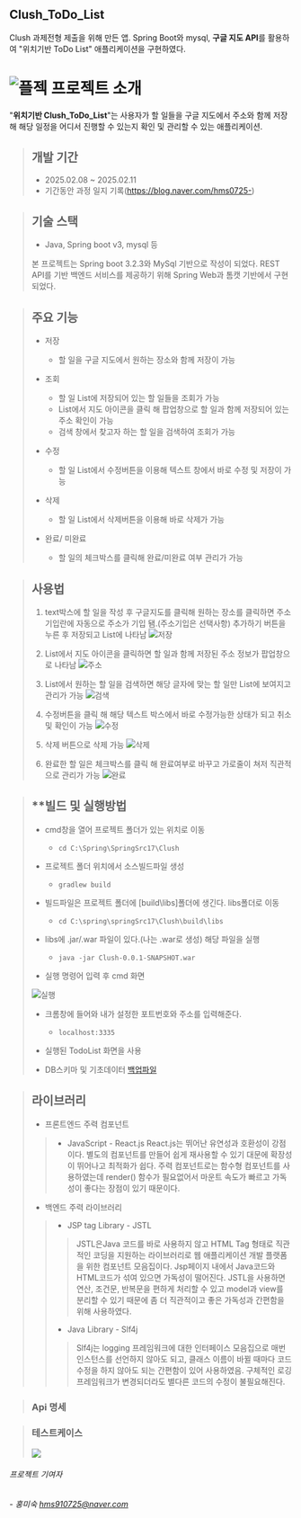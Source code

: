  Clush_ToDo_List
---
Clush 과제전형 제출을 위해 만든 앱. Spring Boot와 mysql, **구글 지도 API**를 활용하여 "위치기반 ToDo List" 애플리케이션을 구현하였다.


 #  ![플젝](https://github.com/hms0725/Clush_Todo/blob/master/%ED%94%84%EB%A1%9C%EC%A0%9D%ED%8A%B8.png) 프로젝트 소개


"**위치기반 Clush_ToDo_List**"는 사용자가 할 일들을 구글 지도에서 주소와 함께 저장해 해당 일정을 어디서 진행할 수 있는지 확인 및 관리할 수 있는 애플리케이션. 

>## 개발 기간
>+ 2025.02.08 ~ 2025.02.11
>+ 기간동안 과정 일지 기록(https://blog.naver.com/hms0725-)

>## 기술 스택
>+ Java, Spring boot v3, mysql 등
>  
>본 프로젝트는 Spring boot 3.2.3와 MySql 기반으로 작성이 되었다. REST API를 기반 백엔드 서비스를 제공하기 위해 Spring Web과 톰캣 기반에서 구현되었다. 


>## 주요 기능
>+ 저장
>    + 할 일을 구글 지도에서 원하는 장소와 함께 저장이 가능
>
>+ 조회
>   + 할 일 List에 저장되어 있는 할 일들을 조회가 가능
>    + List에서 지도 아이콘을 클릭 해 팝업창으로 할 일과 함께 저장되어 있는 주소 확인이 가능
>    + 검색 창에서 찾고자 하는 할 일을 검색하여 조회가 가능
>
>+ 수정
>    + 할 일 List에서 수정버튼을 이용해 텍스트 창에서 바로 수정 및 저장이 가능
>     
>+ 삭제
>    + 할 일 List에서 삭제버튼을 이용해 바로 삭제가 가능
>     
>+ 완료/ 미완료
>    + 할 일의 체크박스를 클릭해 완료/미완료 여부 관리가 가능
      

>## 사용법
>1. text박스에 할 일을 작성 후 구글지도를 클릭해 원하는 장소를 클릭하면 주소 기입란에 자동으로 주소가 기입 됌.(주소기입은 선택사항) 추가하기 버튼을 누른 후 저장되고 List에 나타남
>![저장](https://github.com/hms0725/Clush_Todo/blob/master/%EC%98%81%EC%83%81/%EC%B6%94%EA%B0%80.gif)
>
>2. List에서 지도 아이콘을 클릭하면 할 일과 함께 저장된 주소 정보가 팝업창으로 나타남
>![주소](https://github.com/hms0725/Clush_Todo/blob/master/%EC%98%81%EC%83%81/%EC%A3%BC%EC%86%8C.gif)
>
>3. List에서 원하는 할 일을 검색하면 해당 글자에 맞는 할 일만 List에 보여지고 관리가 가능
>![검색](https://github.com/hms0725/Clush_Todo/blob/master/%EC%98%81%EC%83%81/%EA%B2%80%EC%83%89.gif)
>
>4. 수정버튼을 클릭 해 해당 텍스트 박스에서 바로 수정가능한 상태가 되고 취소 및 확인이 가능
>![수정](https://github.com/hms0725/Clush_Todo/blob/master/%EC%98%81%EC%83%81/%EC%88%98%EC%A0%95.gif)
>
>5. 삭제 버튼으로 삭제 가능
>![삭제](https://github.com/hms0725/Clush_Todo/blob/master/%EC%98%81%EC%83%81/%EC%82%AD%EC%A0%9C.gif)
>
>6. 완료한 할 일은 체크박스를 클릭 해 완료여부로 바꾸고 가로줄이 쳐저 직관적으로 관리가 가능
>![완료](https://github.com/hms0725/Clush_Todo/blob/master/%EC%99%84%EB%A3%8C.gif)
>




>## **빌드 및 실행방법
> + cmd창을 열어 프로젝트 폴더가 있는 위치로 이동
>
>   + ``` cd C:\Spring\SpringSrc17\Clush ```
>
> + 프로젝트 폴더 위치에서 소스빌드파일 생성
>
>   + ``` gradlew build ```
>
> + 빌드파일은 프로젝트 폴더에 [build\libs]폴더에 생긴다. libs폴더로 이동
>
>   + ``` cd C:\spring\springSrc17\Clush\build\libs ```
>
> + libs에 .jar/.war 파일이 있다.(나는 .war로 생성) 해당 파일을 실행
>
>   + ``` java -jar Clush-0.0.1-SNAPSHOT.war ```
>
> + 실행 명령어 입력 후 cmd 화면
>
>![실행](https://github.com/hms0725/Clush_Todo/blob/master/screen.png)
>
> + 크롬창에 들어와 내가 설정한 포트번호와 주소를 입력해준다.
>
>   + ``` localhost:3335 ```
>
>  + 실행된 TodoList 화면을 사용
> + DB스키마 및 기초데이터 [백업파일](https://github.com/hms0725/Clush_Todo/blob/master/todo_db_todo.sql)
>   

>## 라이브러리
> + 프론트엔드 주력 컴포넌트
>>  + JavaScript - React.js
>> React.js는 뛰어난 유연성과 호환성이 강점이다. 별도의 컴포넌트를 만들어 쉽게 재사용할 수 있기 대문에 확장성이 뛰어나고 최적화가 쉽다. 주력 컴포넌트로는 함수형 컴포넌트를 사용하였는데 render() 함수가 필요없어서 마운트 속도가 빠르고 가독성이 좋다는 장점이 있기 때문이다.
>>
>
>
> + 백엔드 주력 라이브러리
>> + JSP tag Library - JSTL
>>
>>>JSTL은Java 코드를 바로 사용하지 않고 HTML Tag 형태로 직관적인 코딩을 지원하는 라이브러리로 웹 애플리케이션 개발 플랫폼을 위한 컴포넌트 모음집이다. Jsp페이지 내에서 Java코드와 HTML코드가 섞여 있으면 가독성이 떨어진다. JSTL을 사용하면 연산, 조건문, 반복문을 편하게 처리할 수 있고 model과 view를 분리할 수 있기 때문에 좀 더 직관적이고 좋은 가독성과 간편함을 위해 사용하였다.
>>
>>  + Java Library - Slf4j
>>
>>>Slf4j는 logging 프레임워크에 대한 인터페이스 모음집으로 매번 인스턴스를 선언하지 않아도 되고, 클래스 이름이 바뀔 때마다 코드 수정을 하지 않아도 되는 간편함이 있어 사용하였음.
>>>구체적인 로깅프레임워크가 변경되더라도 별다른 코드의 수정이 불필요해진다.
>>
>

>### Api 명세
>
>
>
>


>### 테스트케이스
> ![](https://github.com/hms0725/Clush_Todo/blob/master/TestCaseScreen.png)









###### 프로젝트 기여자
###### - 홍미숙 hms910725@naver.com

